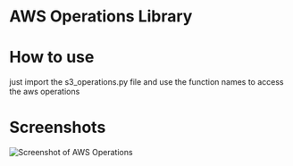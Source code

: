 # AWS Operations Library

# How to use
just import the s3_operations.py file and use the function names to access the aws operations

# Screenshots
![Screenshot of AWS Operations]()
